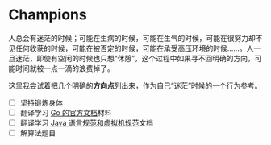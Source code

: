 # Champions

人总会有迷茫的时候；可能在生病的时候，可能在生气的时候，可能在很努力却不见任何收获的时候，可能在被否定的时候，可能在承受高压环境的时候……。人一旦迷茫，即使有空闲的时候也只想“休憩”，这个过程中如果寻不回明确的方向，可能时间就被一点一滴的浪费掉了。

这里我尝试着把几个明确的**方向点**列出来，作为自己“迷茫”时候的一个行为参考。

- [ ] 坚持锻炼身体
- [ ] 翻译学习 [Go 的官方文档](https://golang.google.cn/doc/)材料
- [ ] 翻译学习 [Java 语言规范和虚拟机规范](https://docs.oracle.com/javase/specs/index.html)文档
- [ ] 解算法题目